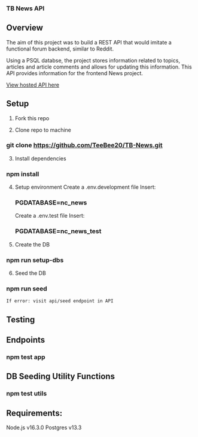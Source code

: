 ### TB News API

## Overview

The aim of this project was to build a REST API that would imitate a functional forum backend, similar to Reddit.

Using a PSQL databse, the project stores information related to topics, articles and article comments and allows for updating this information. This API provides information for the frontend News project.

[View hosted API here](https://nc-news-tb20.herokuapp.com/api)

## Setup

1. Fork this repo

2. Clone repo to machine

### git clone https://github.com/TeeBee20/TB-News.git

3. Install dependencies

### npm install

4. Setup environment
   Create a .env.development file
   Insert:

   ### PGDATABASE=nc_news

   Create a .env.test file
   Insert:

   ### PGDATABASE=nc_news_test

5. Create the DB

### npm run setup-dbs

6. Seed the DB

### npm run seed

    If error: visit api/seed endpoint in API

## Testing

## Endpoints

### npm test app

## DB Seeding Utility Functions

### npm test utils

## Requirements:

Node.js v16.3.0
Postgres v13.3
